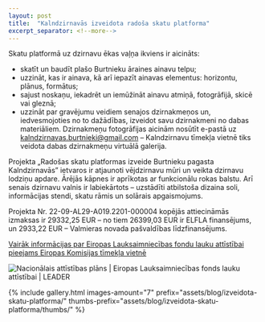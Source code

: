 ```yaml
---
layout: post
title:  "Kalndzirnavās izveidota radoša skatu platforma"
excerpt_separator: <!--more-->
---
```


Skatu platformā uz dzirnavu ēkas vaļņa ikviens ir aicināts:
<!--more-->

- skatīt un baudīt plašo Burtnieku āraines ainavu telpu;
- uzzināt, kas ir ainava, kā arī iepazīt ainavas elementus: horizontu, plānus, formātus;
- sajust noskaņu, iekadrēt un iemūžināt ainavu atmiņā, fotogrāfijā, skicē vai gleznā;
- uzzināt par gravējumu veidiem senajos dzirnakmeņos un, iedvesmojoties no to dažādības, izveidot savu dzirnakmeni no dabas materiāliem. Dzirnakmeņu fotogrāfijas aicinām nosūtīt e-pastā uz <a href="mailto:kalndzirnavas.burtnieki@gmail.com">kalndzirnavas.burtnieki@gmail.com</a> – Kalndzirnavu tīmekļa vietnē tiks veidota dabas dzirnakmeņu virtuālā galerija.

Projekta „Radošas skatu platformas izveide Burtnieku pagasta Kalndzirnavās” ietvaros ir atjaunoti vējdzirnavu mūri un veikta dzirnavu lodziņu apdare. Ārējās kāpnes ir aprīkotas ar funkcionālu rokas balstu. Arī senais dzirnavu valnis ir labiekārtots – uzstādīti atbilstoša dizaina soli, informācijas stendi, skatu rāmis un solārais apgaismojums.

Projekta Nr. 22-09-AL29-A019.2201-000004 kopējās attiecināmās izmaksas ir 29332,25 EUR – no tiem 26399,03 EUR ir ELFLA finansējums, un 2933,22 EUR – Valmieras novada pašvaldības līdzfinansējums.

<a href="http://ec.europa.eu/agriculture/rural-development-2014-2020/index_lv.htm" target="_blank">Vairāk informācijas par Eiropas Lauksaimniecības fondu lauku attīstībai pieejams Eiropas Komisijas tīmekļa vietnē</a>

<img src="{{ site.baseurl_root }}/assets/images/association/elfla_leader_logo.png" alt="Nacionālais attīstības plāns | Eiropas Lauksaimniecības fonds lauku attīstībai | LEADER" style="max-width: 100%">

{% 
    include gallery.html 
    images-amount="7"
    prefix="assets/blog/izveidota-skatu-platforma/"
    thumbs-prefix="assets/blog/izveidota-skatu-platforma/thumbs/"
%}